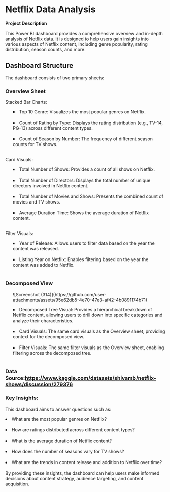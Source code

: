 # Netflix Data Analysis<br>
<b>Project Description</b><br>

This Power BI dashboard provides a comprehensive overview and in-depth analysis of Netflix data. It is designed to help users gain insights into various aspects of Netflix content, including genre popularity, rating distribution, season counts, and more.<br>

## <b>Dashboard Structure</b><br>
The dashboard consists of two primary sheets:<br>

### <b>Overview Sheet</b><br>
Stacked Bar Charts:<br>
<ul style="list-style-type: square; list-style-position: inside;">
<p><li>Top 10 Genre: Visualizes the most popular genres on Netflix.</li><br>
<li>Count of Rating by Type: Displays the rating distribution (e.g., TV-14, PG-13) across different content types.</li><br>
<li>Count of Season by Number: The frequency of different season counts for TV shows.</li><br><p></ul>
Card Visuals:<br>
<ul style="list-style-type: square; list-style-position: inside;">
<p><li>Total Number of Shows: Provides a count of all shows on Netflix.</li><br>
<li>Total Number of Directors: Displays the total number of unique directors involved in Netflix content.</li><br>
<li>Total Number of Movies and Shows: Presents the combined count of movies and TV shows.</li><br>
<li>Average Duration Time: Shows the average duration of Netflix content.</li><br><p></ul>
Filter Visuals:<br>
<ul style="list-style-type: square; list-style-position: inside;">
<p><li>Year of Release: Allows users to filter data based on the year the content was released.</li><br>
<li>Listing Year on Netflix: Enables filtering based on the year the content was added to Netflix.</li><br><p></ul>

### <b>Decomposed View</b><br>

<ul style="list-style-type: square; list-style-position: inside;">
  ![Screenshot (314)](https://github.com/user-attachments/assets/95e62db5-4e70-47e3-af42-4b0891174b71)

<p><li>Decomposed Tree Visual: Provides a hierarchical breakdown of Netflix content, allowing users to drill down into specific categories and analyze their characteristics.</li><br>
<li>Card Visuals: The same card visuals as the Overview sheet, providing context for the decomposed view.</li><br>
<li>Filter Visuals: The same filter visuals as the Overview sheet, enabling filtering across the decomposed tree.</li><br><p></ul>

### <b>Data Source:</b>https://www.kaggle.com/datasets/shivamb/netflix-shows/discussion/279376<br>

### <b>Key Insights:</b><br>

This dashboard aims to answer questions such as:<br>

<li>What are the most popular genres on Netflix?</li><br>
<li>How are ratings distributed across different content types?</li><br>
<li>What is the average duration of Netflix content?</li><br>
<li>How does the number of seasons vary for TV shows?</li><br>
<li>What are the trends in content release and addition to Netflix over time?</li><br>
By providing these insights, the dashboard can help users make informed decisions about content strategy, audience targeting, and content acquisition.
